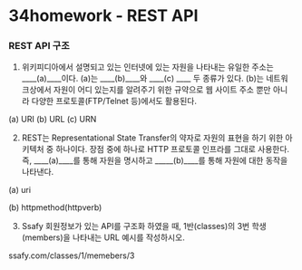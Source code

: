 # 34homework - REST API

### REST API 구조

1. 위키피디아에서 설명되고 있는 인터넷에 있는 자원을 나타내는 유일한 주소는 ____(a)____이다. (a)는 ____(b)____와 ____(c) ____ 두 종류가 있다. (b)는 네트워크상에서 자원이 어디 있는지를 알려주기 위한 규약으로 웹 사이트 주소 뿐만 아니라 다양한 프로토콜(FTP/Telnet 등)에서도 활용된다.

  (a) URI (b) URL (c) URN

2. REST는 Representational State Transfer의 약자로 자원의 표현을 하기 위한 아키텍처 중 하나이다. 장점 중에 하나로 HTTP 프로토콜 인프라를 그대로 사용한다. 즉, ____(a)____를 통해 자원을 명시하고 _____(b)____를 통해 자원에 대한 동작을 나타낸다.

  (a) uri

  (b) httpmethod(httpverb)

3. Ssafy 회원정보가 있는 API를 구조화 하였을 때, 1반(classes)의 3번 학생(members)을 나타내는 URL 예시를 작성하시오.

  ssafy.com/classes/1/memebers/3

